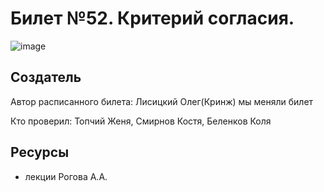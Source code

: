 # Билет №52. Критерий согласия.

![image](https://user-images.githubusercontent.com/78732975/211888708-2248e54e-625c-47a2-b561-6ed62e37a139.png)

## Создатель

Автор расписанного билета: Лисицкий Олег(Кринж) мы меняли билет

Кто проверил: Топчий Женя, Смирнов Костя, Беленков Коля


## Ресурсы
- лекции Рогова А.А.
